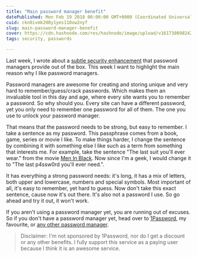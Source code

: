 ```yaml
---
title: "Main password manager benefit"
datePublished: Mon Feb 19 2018 00:00:00 GMT+0000 (Coordinated Universal Time)
cuid: ckn0ivmk200y1yes110xw2nyf
slug: main-password-manager-benefit
cover: https://cdn.hashnode.com/res/hashnode/image/upload/v1617380982425/r1oQ2JcCx.jpeg
tags: security, passwords

---
```



Last week, I wrote about a [subtle security enhancement](http://kenbonny.net/2018/02/12/little-security-enhancements/) that password managers provide out of the box. This week I want to highlight the main reason why I like password managers.

Password managers are awesome for creating and storing unique and very hard to remember/guess/crack passwords. Which makes them an invaluable tool in this day and age, where every site wants you to remember a password. So why should you. Every site can have a different password, yet you only need to remember one password for all of them. The one you use to unlock your password manager.

That means that the password needs to be strong, but easy to remember. I take a sentence as my password. This passphrase comes from a book, game, series or movie I like. To make things harder, I change the sentence by combining it with something else I like such as a term from something that interests me. For example, take the sentence "The last suit you'll ever wear." from the movie [Men In Black](http://www.imdb.com/title/tt0119654). Now since I'm a geek, I would change it to "The last p4ssw0rd you'll ever need.".

It has everything a strong password needs: it's long, it has a mix of letters, both upper and lowercase, numbers and special symbols. Most important of all, it's easy to remember, yet hard to guess. Now don't take this exact sentence, cause now it's out there. It's also not a password I use. So go ahead and try it out, it won't work.

If you aren't using a password manager yet, you are running out of excuses. So if you don't have a password manager yet, head over to [1Password](https://1password.com/), my favourite, or [any other password manager](https://www.google.be/search?q=password+manager&oq=password+manager&aqs=chrome.0.69i59j69i61j0l4.2725j0j4&sourceid=chrome&ie=UTF-8).

> Disclaimer: I'm not sponsored by 1Password, nor do I get a discount or any other benefits. I fully support this service as a paying user because I think it is an awesome service.
